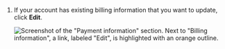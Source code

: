 1. If your account has existing billing information that you want to update, click **Edit**.

   ![Screenshot of the "Payment information" section. Next to "Billing information", a link, labeled "Edit", is highlighted with an orange outline.](/assets/images/help/billing/billing-information-edit-button.png)